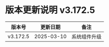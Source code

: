 # 版本更新说明 v3.172.5

| 版本号<br/>   | 更新日期<br/>   | 备注<br/>         |
| ------------- | --------------- | ----------------- |
| v3.172.5<br/> | 2025-03-10<br/> | 系统组件升级<br/> |


